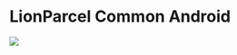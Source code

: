 # LionParcel Common Android

[![](https://jitpack.io/v/Lionparcel/common-android.svg)](https://jitpack.io/#Lionparcel/common-android)
